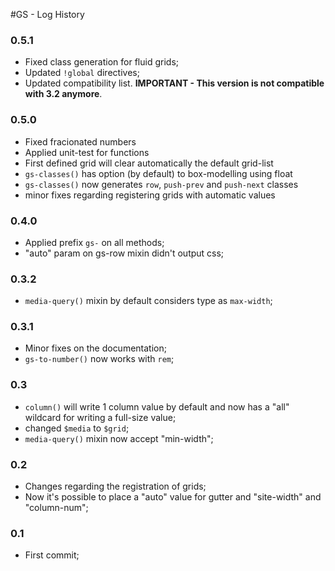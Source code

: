 #GS - Log History

### 0.5.1
* Fixed class generation for fluid grids;
* Updated `!global` directives;
* Updated compatibility list. **IMPORTANT - This version is not compatible with 3.2 anymore**.

### 0.5.0
* Fixed fracionated numbers
* Applied unit-test for functions
* First defined grid will clear automatically the default grid-list
* `gs-classes()` has option (by default) to box-modelling using float
* `gs-classes()` now generates `row`, `push-prev` and `push-next` classes
* minor fixes regarding registering grids with automatic values

### 0.4.0
* Applied prefix `gs-` on all methods;
* "auto" param on gs-row mixin didn't output css;

### 0.3.2
* `media-query()` mixin by default considers type as `max-width`;

### 0.3.1
* Minor fixes on the documentation;
* `gs-to-number()` now works with `rem`;

### 0.3
* `column()` will write 1 column value by default and now has a "all" wildcard for writing a full-size value;
* changed `$media` to `$grid`;
* `media-query()` mixin now accept "min-width";

### 0.2
* Changes regarding the registration of grids;
* Now it's possible to place a "auto" value for gutter and "site-width" and "column-num";

### 0.1
* First commit;